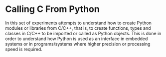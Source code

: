 # Calling C From Python

In this set of experiments attempts to understand how to create Python modules or libraries from C/C++, that is, to create functions, types and classes in C/C++ to be imported or called as Python objects. This is done in order to understand how Python is used as an interface in embedded systems or in programs/systems where higher precision or processing speed is required.